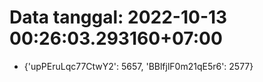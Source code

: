 # Data tanggal: 2022-10-13 00:26:03.293160+07:00

* {'upPEruLqc77CtwY2': 5657, 'BBlfjlF0m21qE5r6': 2577}

